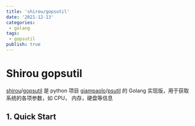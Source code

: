 ```yaml
---
title: 'shirou/gopsutil'
date: '2021-12-13'
categories:
 - golang
tags:
 - gopsutil
publish: true
---
```


# Shirou gopsutil

[shirou](https://github.com/shirou)/[gopsutil](https://github.com/shirou/gopsutil) 是 python 项目 [giampaolo](https://github.com/giampaolo)/[psutil](https://github.com/giampaolo/psutil) 的 Golang 实现版，用于获取系统的各项参数，如 CPU， 内存，硬盘等信息

## 1. Quick Start

